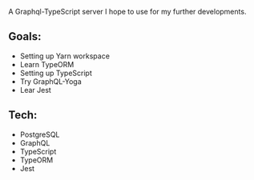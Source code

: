 A Graphql-TypeScript server I hope to use for my further developments.

## Goals:

- Setting up Yarn workspace
- Learn TypeORM
- Setting up TypeScript
- Try GraphQL-Yoga
- Lear Jest

## Tech:

- PostgreSQL
- GraphQL
- TypeScript
- TypeORM
- Jest
